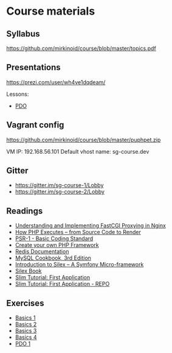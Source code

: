 # Course materials

## Syllabus
<https://github.com/mirkinoid/course/blob/master/topics.pdf>

## Presentations
<https://prezi.com/user/wh4ve1dqdeam/>

Lessons:
- [PDO](https://github.com/mirkinoid/course/blob/master/materials/PDO.md)

## Vagrant config
<https://github.com/mirkinoid/course/blob/master/puphpet.zip>

VM IP: 192.168.56.101
Default vhost name: sg-course.dev

## Gitter
- <https://gitter.im/sg-course-1/Lobby>
- <https://gitter.im/sg-course-2/Lobby>

## Readings
- [Understanding and Implementing FastCGI Proxying in Nginx](https://www.digitalocean.com/community/tutorials/understanding-and-implementing-fastcgi-proxying-in-nginx)
- [How PHP Executes – from Source Code to Render](https://www.sitepoint.com/how-php-executes-from-source-code-to-render/)
- [PSR-1 - Basic Coding Standard](http://www.php-fig.org/psr/psr-1/)
- [Create your own PHP Framework](https://symfony.com/doc/current/create_framework/index.html)
- [Redis Documentation](https://redis.io/)
- [MySQL Cookbook, 3rd Edition](http://shop.oreilly.com/product/0636920032274.do)
- [Introduction to Silex – A Symfony Micro-framework](https://www.sitepoint.com/introduction-silex-symfony-micro-framework/)
- [Silex Book](http://silex.sensiolabs.org/pdf/2.0/Silex.pdf)
- [Slim Tutorial: First Application](https://www.slimframework.com/docs/tutorial/first-app.html)
- [Slim Tutorial: First Application - REPO](https://github.com/slimphp/Tutorial-First-Application)

## Exercises
- [Basics 1](https://github.com/mirkinoid/course/blob/master/exercises/basics1.md)
- [Basics 2](https://github.com/mirkinoid/course/blob/master/exercises/basics2.md)
- [Basics 3](https://github.com/mirkinoid/course/blob/master/exercises/basics3.md)
- [Basics 4](https://github.com/mirkinoid/course/blob/master/exercises/basics4.md)
- [PDO 1](https://github.com/mirkinoid/course/blob/master/exercises/PDO1.md)